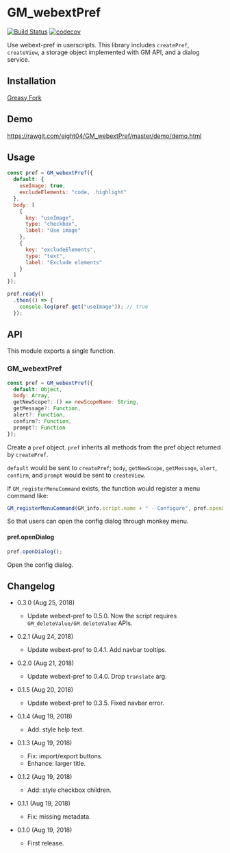 GM_webextPref
=============

[![Build Status](https://travis-ci.com/eight04/GM_webextPref.svg?branch=master)](https://travis-ci.com/eight04/GM_webextPref)
[![codecov](https://codecov.io/gh/eight04/GM_webextPref/branch/master/graph/badge.svg)](https://codecov.io/gh/eight04/GM_webextPref)

Use webext-pref in userscripts. This library includes `createPref`, `createView`, a storage object implemented with GM API, and a dialog service.

Installation
------------

[Greasy Fork](https://greasyfork.org/zh-TW/scripts/371339-gm-webextpref)

Demo
----

https://rawgit.com/eight04/GM_webextPref/master/demo/demo.html

Usage
-----

```js
const pref = GM_webextPref({
  default: {
    useImage: true,
    excludeElements: "code, .highlight"
  },
  body: [
    {
      key: "useImage",
      type: "checkbox",
      label: "Use image"
    },
    {
      key: "excludeElements",
      type: "text",
      label: "Exclude elements"
    }
  ]
});

pref.ready()
  .then(() => {
    console.log(pref.get("useImage")); // true
  });
```
  
API
----

This module exports a single function.

### GM_webextPref

```js
const pref = GM_webextPref({
  default: Object,
  body: Array,
  getNewScope?: () => newScopeName: String,
  getMessage?: Function,
  alert?: Function,
  confirm?: Function,
  prompt?: Function
});
```

Create a `pref` object. `pref` inherits all methods from the pref object returned by `createPref`.

`default` would be sent to `createPref`; `body`, `getNewScope`, `getMessage`, `alert`, `confirm`, and `prompt` would be sent to `createView`.

If `GM_registerMenuCommand` exists, the function would register a menu command like:

```js
GM_registerMenuCommand(GM_info.script.name + " - Configure", pref.openDialog);
```

So that users can open the config dialog through monkey menu.

#### pref.openDialog

```js
pref.openDialog();
```

Open the config dialog.

Changelog
---------

* 0.3.0 (Aug 25, 2018)

  - Update webext-pref to 0.5.0. Now the script requires `GM_deleteValue/GM.deleteValue` APIs.

* 0.2.1 (Aug 24, 2018)

  - Update webext-pref to 0.4.1. Add navbar tooltips.

* 0.2.0 (Aug 21, 2018)

  - Update webext-pref to 0.4.0. Drop `translate` arg.

* 0.1.5 (Aug 20, 2018)

  - Update webext-pref to 0.3.5. Fixed navbar error.

* 0.1.4 (Aug 19, 2018)

  - Add: style help text.

* 0.1.3 (Aug 19, 2018)

  - Fix: import/export buttons.
  - Enhance: larger title.

* 0.1.2 (Aug 19, 2018)

  - Add: style checkbox children.

* 0.1.1 (Aug 19, 2018)

  - Fix: missing metadata.

* 0.1.0 (Aug 19, 2018)

  - First release.

